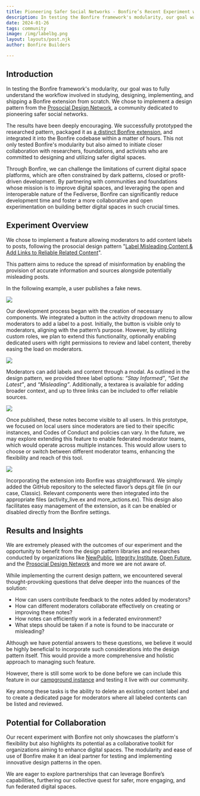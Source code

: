 ```yaml
---
title: Pioneering Safer Social Networks - Bonfire’s Recent Experiment with Prosocial Design Patterns 
description: In testing the Bonfire framework's modularity, our goal was to fully understand the workflow involved in studying, designing, implementing, and shipping a Bonfire extension from scratch. We chose to implement a design pattern from the Prosocial Design Network, a community dedicated to pioneering safer social networks.
date: 2024-01-26
tags: community
image: /img/labelbg.png
layout: layouts/post.njk
author: Bonfire Builders

---
```


## Introduction 

In testing the Bonfire framework's modularity, our goal was to fully understand the workflow involved in studying, designing, implementing, and shipping a Bonfire extension from scratch. We chose to implement a design pattern from the [Prosocial Design Network](https://www.prosocialdesign.org/), a community dedicated to pioneering safer social networks.

The results have been deeply encouraging. We successfully prototyped the researched pattern, packaged it as [a distinct Bonfire extension](https://github.com/bonfire-networks/bonfire_label), and integrated it into the Bonfire codebase within a matter of hours. This not only tested Bonfire's modularity but also aimed to initiate closer collaboration with researchers, foundations, and activists who are committed to designing and utilizing safer digital spaces.

Through Bonfire, we can challenge the limitations of current digital space platforms, which are often constrained by dark patterns, closed or profit-driven development. By partnering with communities and foundations whose mission is to improve digital spaces, and leveraging the open and interoperable nature of the Fediverse, Bonfire can significantly reduce development time and foster a more collaborative and open experimentation on building better digital spaces in such crucial times.

## Experiment Overview 

We chose to implement a feature allowing moderators to add content labels to posts, following the prosocial design pattern "[Label Misleading Content & Add Links to Reliable Related Content](https://www.prosocialdesign.org/library/label-misleading-content-add-links-to-reliable-related-content)". 

This pattern aims to reduce the spread of misinformation by enabling the provision of accurate information and sources alongside potentially misleading posts.


In the following example, a user publishes a fake news.

<img src="/img/posttolabel.png">


Our development process began with the creation of necessary components. We integrated a button in the activity dropdown menu to allow moderators to add a label to a post. Initially, the button is visible only to moderators, aligning with the pattern’s purpose. However, by utilizing custom roles, we plan to extend this functionality, optionally enabling dedicated users with right permissions to review and label content, thereby easing the load on moderators.

<img src="/img/labeltoaction.png">

Moderators can add labels and content through a modal. As outlined in the design pattern, we provided three label options: *“Stay Informed”*, *“Get the Latest”*, and *“Misleading”*. Additionally, a textarea is available for adding broader context, and up to three links can be included to offer reliable sources.

<img src="/img/labelmodal.png">

Once published, these notes become visible to all users. In this prototype, we focused on local users since moderators are tied to their specific instances, and Codes of Conduct and policies can vary. In the future, we may explore extending this feature to enable federated moderator teams, which would operate across multiple instances. This would allow users to choose or switch between different moderator teams, enhancing the flexibility and reach of this tool.

<img src="/img/labelled.png">

Incorporating the extension into Bonfire was straightforward. We simply added the GitHub repository to the selected flavor’s deps.git file (in our case, Classic). Relevant components were then integrated into the appropriate files (activity_live.ex and more_actions.ex). This design also facilitates easy management of the extension, as it can be enabled or disabled directly from the Bonfire settings.

## Results and Insights 
We are extremely pleased with the outcomes of our experiment and the opportunity to benefit from the design pattern libraries and researches conducted by organizations like [NewPublic](https://newpublic.org/), [Integrity Institute](https://integrityinstitute.org/), [Open Future](https://openfuture.eu/), and the [Prosocial Design Network](https://www.prosocialdesign.org/) and more we are not aware of.

While implementing the current design pattern, we encountered several thought-provoking questions that delve deeper into the nuances of the solution:
<ul>
    <li>How can users contribute feedback to the notes added by moderators?</li>
	<li>How can different moderators collaborate effectively on creating or improving these notes?</li>
	<li>How notes can efficiently work in a federated environment?</li>
	<li>What steps should be taken if a note is found to be inaccurate or misleading?</li>
</ul>
Although we have potential answers to these questions, we believe it would be highly beneficial to incorporate such considerations into the design pattern itself. This would provide a more comprehensive and holistic approach to managing such feature.

However, there is still some work to be done before we can include this feature in our [campground instance](https://campground.bonfire.cafe) and testing it live with our community. 

Key among these tasks is the ability to delete an existing content label and to create a dedicated page for moderators where all labeled contents can be listed and reviewed.

## Potential for Collaboration 

Our recent experiment with Bonfire not only showcases the platform's flexibility but also highlights its potential as a collaborative toolkit for organizations aiming to enhance digital spaces. The modularity and ease of use of Bonfire make it an ideal partner for testing and implementing innovative design patterns in the open. 

We are eager to explore partnerships that can leverage Bonfire’s capabilities, furthering our collective quest for safer, more engaging, and fun federated digital spaces.

